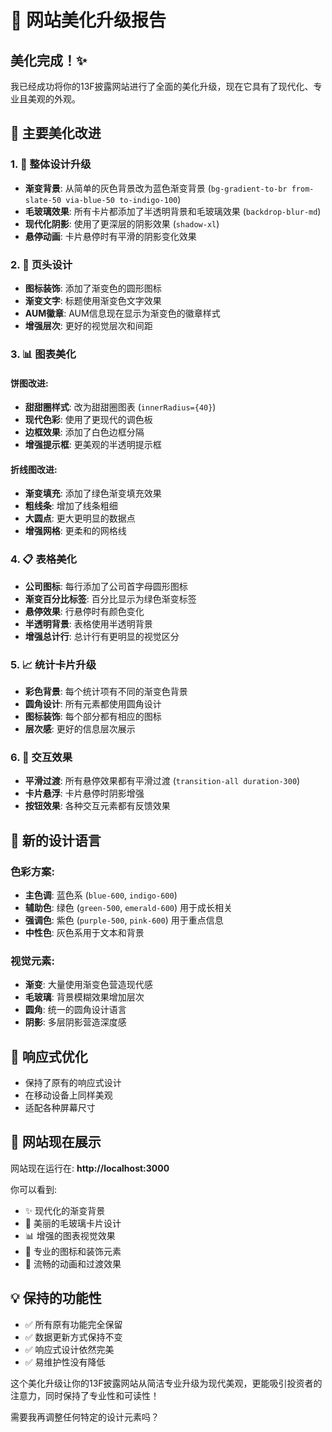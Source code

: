 # 🎨 网站美化升级报告

## 美化完成！✨

我已经成功将你的13F披露网站进行了全面的美化升级，现在它具有了现代化、专业且美观的外观。

## 🚀 主要美化改进

### 1. 📱 整体设计升级
- **渐变背景**: 从简单的灰色背景改为蓝色渐变背景 (`bg-gradient-to-br from-slate-50 via-blue-50 to-indigo-100`)
- **毛玻璃效果**: 所有卡片都添加了半透明背景和毛玻璃效果 (`backdrop-blur-md`)
- **现代化阴影**: 使用了更深层的阴影效果 (`shadow-xl`)
- **悬停动画**: 卡片悬停时有平滑的阴影变化效果

### 2. 🎯 页头设计
- **图标装饰**: 添加了渐变色的圆形图标
- **渐变文字**: 标题使用渐变色文字效果
- **AUM徽章**: AUM信息现在显示为渐变色的徽章样式
- **增强层次**: 更好的视觉层次和间距

### 3. 📊 图表美化

#### 饼图改进:
- **甜甜圈样式**: 改为甜甜圈图表 (`innerRadius={40}`)
- **现代色彩**: 使用了更现代的调色板
- **边框效果**: 添加了白色边框分隔
- **增强提示框**: 更美观的半透明提示框

#### 折线图改进:
- **渐变填充**: 添加了绿色渐变填充效果
- **粗线条**: 增加了线条粗细
- **大圆点**: 更大更明显的数据点
- **增强网格**: 更柔和的网格线

### 4. 📋 表格美化
- **公司图标**: 每行添加了公司首字母圆形图标
- **渐变百分比标签**: 百分比显示为绿色渐变标签
- **悬停效果**: 行悬停时有颜色变化
- **半透明背景**: 表格使用半透明背景
- **增强总计行**: 总计行有更明显的视觉区分

### 5. 📈 统计卡片升级
- **彩色背景**: 每个统计项有不同的渐变色背景
- **圆角设计**: 所有元素都使用圆角设计
- **图标装饰**: 每个部分都有相应的图标
- **层次感**: 更好的信息层次展示

### 6. 🎪 交互效果
- **平滑过渡**: 所有悬停效果都有平滑过渡 (`transition-all duration-300`)
- **卡片悬浮**: 卡片悬停时阴影增强
- **按钮效果**: 各种交互元素都有反馈效果

## 🎨 新的设计语言

### 色彩方案:
- **主色调**: 蓝色系 (`blue-600`, `indigo-600`)
- **辅助色**: 绿色 (`green-500`, `emerald-600`) 用于成长相关
- **强调色**: 紫色 (`purple-500`, `pink-600`) 用于重点信息
- **中性色**: 灰色系用于文本和背景

### 视觉元素:
- **渐变**: 大量使用渐变色营造现代感
- **毛玻璃**: 背景模糊效果增加层次
- **圆角**: 统一的圆角设计语言
- **阴影**: 多层阴影营造深度感

## 📱 响应式优化
- 保持了原有的响应式设计
- 在移动设备上同样美观
- 适配各种屏幕尺寸

## 🚀 网站现在展示
网站现在运行在: **http://localhost:3000**

你可以看到:
- ✨ 现代化的渐变背景
- 🎨 美丽的毛玻璃卡片设计
- 📊 增强的图表视觉效果
- 🎯 专业的图标和装饰元素
- 💫 流畅的动画和过渡效果

## 💡 保持的功能性
- ✅ 所有原有功能完全保留
- ✅ 数据更新方式保持不变
- ✅ 响应式设计依然完美
- ✅ 易维护性没有降低

这个美化升级让你的13F披露网站从简洁专业升级为现代美观，更能吸引投资者的注意力，同时保持了专业性和可读性！

需要我再调整任何特定的设计元素吗？
